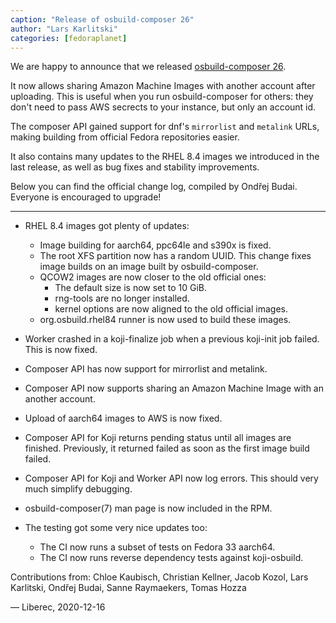 ```yaml
---
caption: "Release of osbuild-composer 26"
author: "Lars Karlitski"
categories: [fedoraplanet]
---
```

We are happy to announce that we released [osbuild-composer 26][1].

It now allows sharing Amazon Machine Images with another account after
uploading. This is useful when you run osbuild-composer for others: they don't
need to pass AWS secrects to your instance, but only an account id.

The composer API gained support for dnf's `mirrorlist` and `metalink` URLs,
making building from official Fedora repositories easier.

It also contains many updates to the RHEL 8.4 images we introduced in the last
release, as well as bug fixes and stability improvements.

Below you can find the official change log, compiled by Ondřej Budai. Everyone
is encouraged to upgrade!

----

* RHEL 8.4 images got plenty of updates:
  * Image building for aarch64, ppc64le and s390x is fixed.
  * The root XFS partition now has a random UUID. This change fixes image
    builds on an image built by osbuild-composer.
  * QCOW2 images are now closer to the old official ones:
    * The default size is now set to 10 GiB.
    * rng-tools are no longer installed.
    * kernel options are now aligned to the old official images.
  * org.osbuild.rhel84 runner is now used to build these images.

* Worker crashed in a koji-finalize job when a previous koji-init job failed.
  This is now fixed.

* Composer API has now support for mirrorlist and metalink.

* Composer API now supports sharing an Amazon Machine Image with an another
  account.

* Upload of aarch64 images to AWS is now fixed.

* Composer API for Koji returns pending status until all images are finished.
  Previously, it returned failed as soon as the first image build failed.

* Composer API for Koji and Worker API now log errors. This should very much
  simplify debugging.

* osbuild-composer(7) man page is now included in the RPM.

* The testing got some very nice updates too:
  * The CI now runs a subset of tests on Fedora 33 aarch64.
  * The CI now runs reverse dependency tests against koji-osbuild.

Contributions from: Chloe Kaubisch, Christian Kellner, Jacob Kozol,
                    Lars Karlitski, Ondřej Budai, Sanne Raymaekers,
                    Tomas Hozza

— Liberec, 2020-12-16

[1]: https://github.com/osbuild/osbuild-composer/releases/tag/v26

